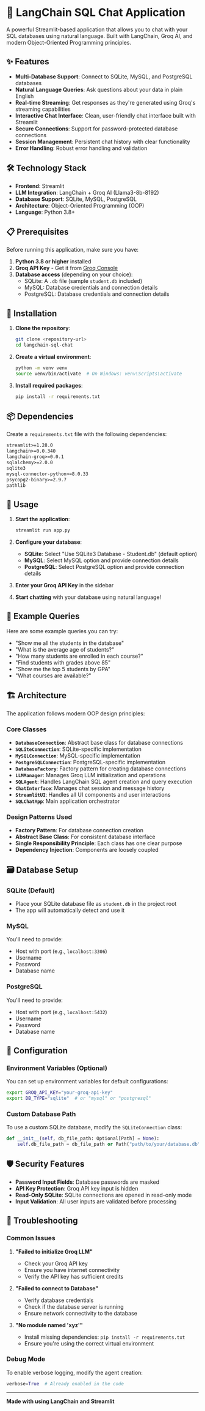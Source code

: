 # 🦜 LangChain SQL Chat Application

A powerful Streamlit-based application that allows you to chat with your SQL databases using natural language. Built with LangChain, Groq AI, and modern Object-Oriented Programming principles.

## ✨ Features

- **Multi-Database Support**: Connect to SQLite, MySQL, and PostgreSQL databases
- **Natural Language Queries**: Ask questions about your data in plain English
- **Real-time Streaming**: Get responses as they're generated using Groq's streaming capabilities
- **Interactive Chat Interface**: Clean, user-friendly chat interface built with Streamlit
- **Secure Connections**: Support for password-protected database connections
- **Session Management**: Persistent chat history with clear functionality
- **Error Handling**: Robust error handling and validation

## 🛠️ Technology Stack

- **Frontend**: Streamlit
- **LLM Integration**: LangChain + Groq AI (Llama3-8b-8192)
- **Database Support**: SQLite, MySQL, PostgreSQL
- **Architecture**: Object-Oriented Programming (OOP)
- **Language**: Python 3.8+

## 📋 Prerequisites

Before running this application, make sure you have:

1. **Python 3.8 or higher** installed
2. **Groq API Key** - Get it from [Groq Console](https://console.groq.com/)
3. **Database access** (depending on your choice):
   - SQLite: A `.db` file (sample `student.db` included)
   - MySQL: Database credentials and connection details
   - PostgreSQL: Database credentials and connection details

## 🚀 Installation

1. **Clone the repository**:
   ```bash
   git clone <repository-url>
   cd langchain-sql-chat
   ```

2. **Create a virtual environment**:
   ```bash
   python -m venv venv
   source venv/bin/activate  # On Windows: venv\Scripts\activate
   ```

3. **Install required packages**:
   ```bash
   pip install -r requirements.txt
   ```

## 📦 Dependencies

Create a `requirements.txt` file with the following dependencies:

```txt
streamlit>=1.28.0
langchain>=0.0.340
langchain-groq>=0.0.1
sqlalchemy>=2.0.0
sqlite3
mysql-connector-python>=8.0.33
psycopg2-binary>=2.9.7
pathlib
```

## 🎯 Usage

1. **Start the application**:
   ```bash
   streamlit run app.py
   ```

2. **Configure your database**:
   - **SQLite**: Select "Use SQLite3 Database - Student.db" (default option)
   - **MySQL**: Select MySQL option and provide connection details
   - **PostgreSQL**: Select PostgreSQL option and provide connection details

3. **Enter your Groq API Key** in the sidebar

4. **Start chatting** with your database using natural language!

## 💬 Example Queries

Here are some example queries you can try:

- "Show me all the students in the database"
- "What is the average age of students?"
- "How many students are enrolled in each course?"
- "Find students with grades above 85"
- "Show me the top 5 students by GPA"
- "What courses are available?"

## 🏗️ Architecture

The application follows modern OOP design principles:

### Core Classes

- **`DatabaseConnection`**: Abstract base class for database connections
- **`SQLiteConnection`**: SQLite-specific implementation
- **`MySQLConnection`**: MySQL-specific implementation  
- **`PostgreSQLConnection`**: PostgreSQL-specific implementation
- **`DatabaseFactory`**: Factory pattern for creating database connections
- **`LLMManager`**: Manages Groq LLM initialization and operations
- **`SQLAgent`**: Handles LangChain SQL agent creation and query execution
- **`ChatInterface`**: Manages chat session and message history
- **`StreamlitUI`**: Handles all UI components and user interactions
- **`SQLChatApp`**: Main application orchestrator

### Design Patterns Used

- **Factory Pattern**: For database connection creation
- **Abstract Base Class**: For consistent database interface
- **Single Responsibility Principle**: Each class has one clear purpose
- **Dependency Injection**: Components are loosely coupled

## 🗃️ Database Setup

### SQLite (Default)
- Place your SQLite database file as `student.db` in the project root
- The app will automatically detect and use it

### MySQL
You'll need to provide:
- Host with port (e.g., `localhost:3306`)
- Username
- Password
- Database name

### PostgreSQL
You'll need to provide:
- Host with port (e.g., `localhost:5432`)
- Username
- Password
- Database name

## 🔧 Configuration

### Environment Variables (Optional)
You can set up environment variables for default configurations:

```bash
export GROQ_API_KEY="your-groq-api-key"
export DB_TYPE="sqlite"  # or "mysql" or "postgresql"
```

### Custom Database Path
To use a custom SQLite database, modify the `SQLiteConnection` class:

```python
def __init__(self, db_file_path: Optional[Path] = None):
    self.db_file_path = db_file_path or Path("path/to/your/database.db")
```

## 🛡️ Security Features

- **Password Input Fields**: Database passwords are masked
- **API Key Protection**: Groq API key input is hidden
- **Read-Only SQLite**: SQLite connections are opened in read-only mode
- **Input Validation**: All user inputs are validated before processing

## 🐛 Troubleshooting

### Common Issues

1. **"Failed to initialize Groq LLM"**
   - Check your Groq API key
   - Ensure you have internet connectivity
   - Verify the API key has sufficient credits

2. **"Failed to connect to Database"**
   - Verify database credentials
   - Check if the database server is running
   - Ensure network connectivity to the database

3. **"No module named 'xyz'"**
   - Install missing dependencies: `pip install -r requirements.txt`
   - Ensure you're using the correct virtual environment

### Debug Mode
To enable verbose logging, modify the agent creation:
```python
verbose=True  # Already enabled in the code
```

---

**Made with using LangChain and Streamlit**
